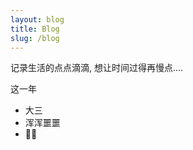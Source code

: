 ```yaml
---
layout: blog
title: Blog
slug: /blog
---
```




记录生活的点点滴滴, 想让时间过得再慢点....

这一年

- 大三
- 浑浑噩噩
- 🤣😅

<br />

